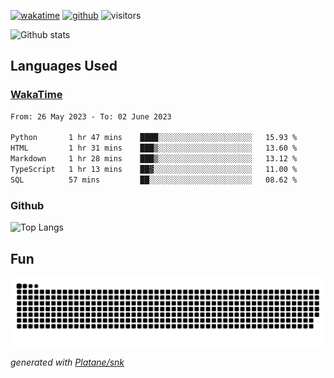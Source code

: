[![wakatime](https://wakatime.com/badge/user/82c377cd-a54c-404c-b7df-177b313ca539.svg)](https://wakatime.com/@82c377cd-a54c-404c-b7df-177b313ca539)
[![github](https://img.shields.io/github/followers/xinthose?logo=github&style=plastic)](https://github.com/alanhamlett?tab=followers)
![visitors](https://visitor-badge.glitch.me/badge?page_id=xinthose&left_color=green&right_color=red)

![Github stats](https://github-readme-stats.vercel.app/api?username=xinthose&show_icons=true&theme=radical&count_private=true)

## Languages Used

### [WakaTime](https://wakatime.com/)
<!--START_SECTION:waka-->

```txt
From: 26 May 2023 - To: 02 June 2023

Python       1 hr 47 mins    ████░░░░░░░░░░░░░░░░░░░░░   15.93 %
HTML         1 hr 31 mins    ███▒░░░░░░░░░░░░░░░░░░░░░   13.60 %
Markdown     1 hr 28 mins    ███▒░░░░░░░░░░░░░░░░░░░░░   13.12 %
TypeScript   1 hr 13 mins    ██▓░░░░░░░░░░░░░░░░░░░░░░   11.00 %
SQL          57 mins         ██░░░░░░░░░░░░░░░░░░░░░░░   08.62 %
```

<!--END_SECTION:waka-->

### Github

![Top Langs](https://github-readme-stats.vercel.app/api/top-langs/?username=xinthose)

## Fun
![github contribution grid snake animation](https://raw.githubusercontent.com/xinthose/xinthose/output/github-contribution-grid-snake.svg)

_generated with [Platane/snk](https://github.com/Platane/snk)_
